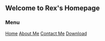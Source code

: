 ## Welcome to Rex's Homepage

###  Menu
[Home](http://rexkayinng.com/)
[About Me](http://rexkayinng.com/about/)
[Contact Me](http://rexkayinng.com/contact/)
[Download](http://rexkayinng.com/download)
